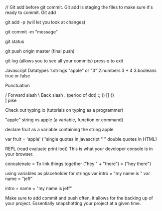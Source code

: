 // Git add before git commit. Git add is staging the files to make sure it's ready to commit.
Git add

git add -p (will let you look at changes)

git commit -m "message"

git status

git push origin master (final push)

git log (allows you to see all your commits) press q to exit

Javascript
  Datatypes
    1.strings "apple" or "3"
    2.numbers 3 + 4
    3.booleans true or false

Punctuation

 / Forward slash
 \ Back slash
 . (period of dot)
:;
()
[]
{}    
| pike

Check out typing.io (tutorials on typing as a programmer)

"apple" string vs apple (a variable, function or command)

declare fruit as a variable containing the string apple

var fruit = 'apple' (''single quotes in javascript " " double quotes in HTML)

REPL (read evaluate print loot) This is what your developer console is in your browser.

concatenate  = To link things together ("hey " + "there") = ("hey there")

using variables as placeholder for strings
var intro = "my name is "
var name = "jeff"

intro + name = "my name is jeff"

Make sure to add commit and push often, it allows for the backing up of your project.
Essentially snapshotting your project at a given time.
